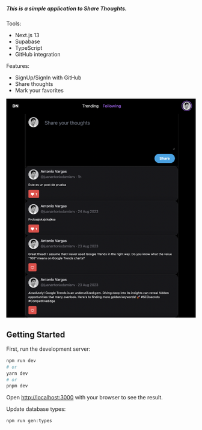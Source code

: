 ##### This is a simple application to Share Thoughts.

Tools:
- Next.js 13
- Supabase
- TypeScript
- GitHub integration

Features:
- SignUp/SignIn with GitHub
- Share thoughts 
- Mark your favorites

![Screenshot #1](screenshots/screenshot_1.png)

## Getting Started

First, run the development server:

```bash
npm run dev
# or
yarn dev
# or
pnpm dev
```

Open [http://localhost:3000](http://localhost:3000) with your browser to see the result.

Update database types:

```bash
npm run gen:types
```
